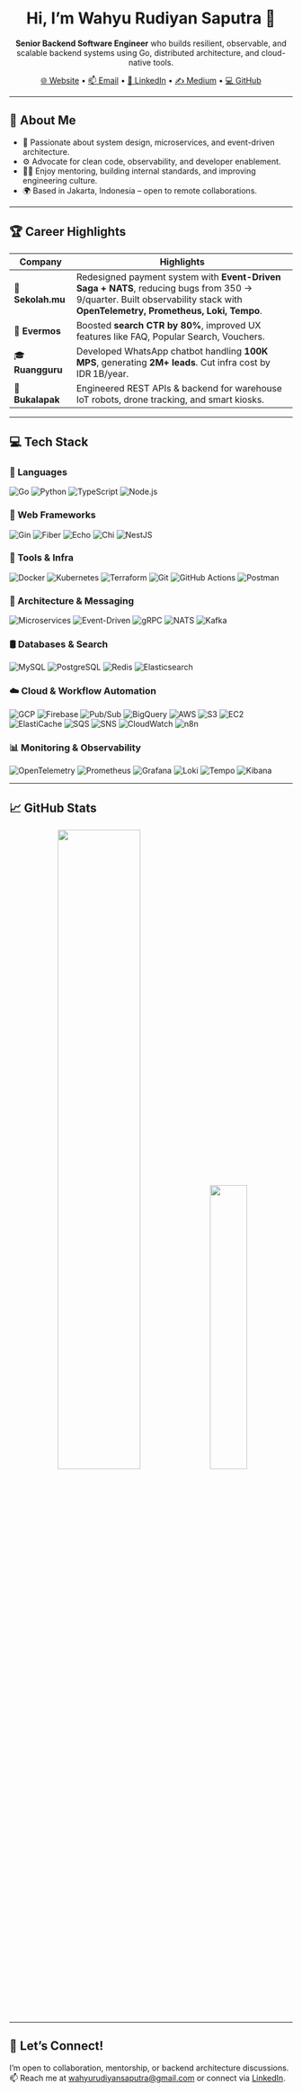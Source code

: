 <h1 align="center">Hi, I’m Wahyu Rudiyan Saputra 👋</h1>

<p align="center">
  <strong>Senior Backend Software Engineer</strong> who builds resilient, observable, and scalable backend systems using Go, distributed architecture, and cloud-native tools.
</p>

<p align="center">
  <a href="https://wahyurudiyan.dev">🌐 Website</a> •
  <a href="mailto:wahyurudiyansaputra@gmail.com">📫 Email</a> •
  <a href="https://www.linkedin.com/in/wahyurudiyan">💼 LinkedIn</a> •
  <a href="https://medium.com/@wahyurudiyan">✍️ Medium</a> •
  <a href="https://github.com/wahyurudiyan">💻 GitHub</a>
</p>

---

## 🚀 About Me
- 🧠 Passionate about system design, microservices, and event-driven architecture.
- ⚙️ Advocate for clean code, observability, and developer enablement.
- 👨‍🏫 Enjoy mentoring, building internal standards, and improving engineering culture.
- 🌍 Based in Jakarta, Indonesia – open to remote collaborations.

---

## 🏆 Career Highlights
| Company | Highlights |
|--------|------------|
| 🏫 **Sekolah.mu** | Redesigned payment system with **Event-Driven Saga + NATS**, reducing bugs from 350 → 9/quarter. Built observability stack with **OpenTelemetry, Prometheus, Loki, Tempo**. |
| 🛒 **Evermos** | Boosted **search CTR by 80%**, improved UX features like FAQ, Popular Search, Vouchers. |
| 🎓 **Ruangguru** | Developed WhatsApp chatbot handling **100K MPS**, generating **2M+ leads**. Cut infra cost by IDR 1B/year. |
| 🤖 **Bukalapak** | Engineered REST APIs & backend for warehouse IoT robots, drone tracking, and smart kiosks. |

---

## 💻 Tech Stack

### 🚀 Languages
![Go](https://img.shields.io/badge/Go-00ADD8?style=flat&logo=go&logoColor=white)
![Python](https://img.shields.io/badge/Python-3776AB?style=flat&logo=python&logoColor=white)
![TypeScript](https://img.shields.io/badge/TypeScript-007ACC?style=flat&logo=typescript&logoColor=white)
![Node.js](https://img.shields.io/badge/Node.js-339933?style=flat&logo=node.js&logoColor=white)

### 🧪 Web Frameworks
![Gin](https://img.shields.io/badge/Gin-black?style=flat&logo=go&logoColor=00ADD8)
![Fiber](https://img.shields.io/badge/Fiber-00b894?style=flat&logo=go&logoColor=white)
![Echo](https://img.shields.io/badge/Echo-2ecc71?style=flat&logo=go&logoColor=white)
![Chi](https://img.shields.io/badge/Chi-3498db?style=flat&logo=go&logoColor=white)
![NestJS](https://img.shields.io/badge/NestJS-E0234E?style=flat&logo=nestjs&logoColor=white)

### 🔧 Tools & Infra
![Docker](https://img.shields.io/badge/Docker-2496ED?style=flat&logo=docker&logoColor=white)
![Kubernetes](https://img.shields.io/badge/Kubernetes-326CE5?style=flat&logo=kubernetes&logoColor=white)
![Terraform](https://img.shields.io/badge/Terraform-7B42BC?style=flat&logo=terraform&logoColor=white)
![Git](https://img.shields.io/badge/Git-F05032?style=flat&logo=git&logoColor=white)
![GitHub Actions](https://img.shields.io/badge/GitHub%20Actions-2088FF?style=flat&logo=github-actions&logoColor=white)
![Postman](https://img.shields.io/badge/Postman-FF6C37?style=flat&logo=postman&logoColor=white)

### 🧩 Architecture & Messaging
![Microservices](https://img.shields.io/badge/Microservices-20232A?style=flat&logo=vercel&logoColor=white)
![Event-Driven](https://img.shields.io/badge/Event--Driven%20Architecture-0A66C2?style=flat&logo=apachekafka&logoColor=white)
![gRPC](https://img.shields.io/badge/gRPC-6e36f5?style=flat)
![NATS](https://img.shields.io/badge/NATS-2A2A2A?style=flat&logo=nats.io&logoColor=white)
![Kafka](https://img.shields.io/badge/Kafka-000000?style=flat&logo=apachekafka)

### 🛢️ Databases & Search
![MySQL](https://img.shields.io/badge/MySQL-4479A1?style=flat&logo=mysql&logoColor=white)
![PostgreSQL](https://img.shields.io/badge/PostgreSQL-336791?style=flat&logo=postgresql&logoColor=white)
![Redis](https://img.shields.io/badge/Redis-DC382D?style=flat&logo=redis&logoColor=white)
![Elasticsearch](https://img.shields.io/badge/Elasticsearch-005571?style=flat&logo=elasticsearch)

### ☁️ Cloud & Workflow Automation
![GCP](https://img.shields.io/badge/Google%20Cloud-4285F4?style=flat&logo=googlecloud&logoColor=white)
![Firebase](https://img.shields.io/badge/Firebase-FFCA28?style=flat&logo=firebase&logoColor=black)
![Pub/Sub](https://img.shields.io/badge/PubSub-673AB7?style=flat&logo=googlecloud&logoColor=white)
![BigQuery](https://img.shields.io/badge/BigQuery-4285F4?style=flat&logo=googlebigquery&logoColor=white)
![AWS](https://img.shields.io/badge/AWS-232F3E?style=flat&logo=amazonaws&logoColor=white)
![S3](https://img.shields.io/badge/S3-569A31?style=flat)
![EC2](https://img.shields.io/badge/EC2-orange?style=flat)
![ElastiCache](https://img.shields.io/badge/ElastiCache-005571?style=flat)
![SQS](https://img.shields.io/badge/SQS-FF9900?style=flat)
![SNS](https://img.shields.io/badge/SNS-FF9900?style=flat)
![CloudWatch](https://img.shields.io/badge/CloudWatch-FF4F8B?style=flat)
![n8n](https://img.shields.io/badge/n8n-ef6c00?style=flat&logo=n8n&logoColor=white)

### 📊 Monitoring & Observability
![OpenTelemetry](https://img.shields.io/badge/OpenTelemetry-563D7C?style=flat&logo=opentelemetry)
![Prometheus](https://img.shields.io/badge/Prometheus-E6522C?style=flat&logo=prometheus&logoColor=white)
![Grafana](https://img.shields.io/badge/Grafana-F46800?style=flat&logo=grafana&logoColor=white)
![Loki](https://img.shields.io/badge/Loki-000000?style=flat&logo=loki)
![Tempo](https://img.shields.io/badge/Tempo-grey?style=flat)
![Kibana](https://img.shields.io/badge/Kibana-005571?style=flat&logo=kibana&logoColor=white)

---

## 📈 GitHub Stats

<p align="center">
  <img width="54%" src="https://github-readme-stats.vercel.app/api?username=wahyurudiyan&show_icons=true&count_private=true&hide=issues&theme=default" />
  <img width="36%" src="https://github-readme-stats.vercel.app/api/top-langs/?username=wahyurudiyan&layout=compact&hide=html&theme=default" />
</p>

---

## 🤝 Let’s Connect!

I’m open to collaboration, mentorship, or backend architecture discussions.  
📫 Reach me at [wahyurudiyansaputra@gmail.com](mailto:wahyurudiyansaputra@gmail.com) or connect via [LinkedIn](https://www.linkedin.com/in/wahyurudiyan).
